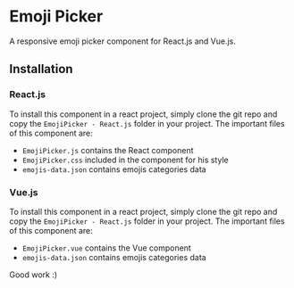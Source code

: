# Emoji Picker

A responsive emoji picker component for React.js and Vue.js.


## Installation
### React.js
To install this component in a react project, simply clone the git repo and copy the `EmojiPicker - React.js` folder in your project.
The important files of this component are:
- `EmojiPicker.js` contains the React component
- `EmojiPicker.css` included in the component for his style
- `emojis-data.json` contains emojis categories data
### Vue.js
To install this component in a react project, simply clone the git repo and copy the `EmojiPicker - React.js` folder in your project.
The important files of this component are:
- `EmojiPicker.vue` contains the Vue component
- `emojis-data.json` contains emojis categories data

Good work :)

